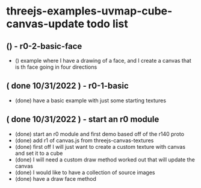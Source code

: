 # threejs-examples-uvmap-cube-canvas-update todo list

## () - r0-2-basic-face
* () example where I have a drawing of a face, and I create a canvas that is th face going in four directions

## ( done 10/31/2022 ) - r0-1-basic
* (done) have a basic example with just some starting textures 

## ( done 10/31/2022 ) - start an r0 module
* (done) start an r0 module and first demo based off of the r140 proto
* (done) add r1 of canvas.js from threejs-canvas-textures
* (done) first off I will just want to create a custom texture with canvas and set it to a cube
* (done) I will need a custom draw method worked out that will update the canvas
* (done) I would like to have a collection of source images
* (done) have a draw face method 